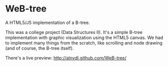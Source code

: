 WeB-tree
========

A HTML5/JS implementation of a B-tree.

This was a college project (Data Structures II). It's a simple B-tree implementation with graphic visualization using the HTML5 canvas. We had to implement many things from the scratch, like scrolling and node drawing (and of course, the B-tree itself).

There's a live preview: http://alnvdl.github.com/WeB-tree/
